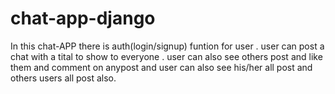 # chat-app-django
In this chat-APP there is auth(login/signup)  funtion for user .
user can post a chat with a tital to show to everyone .
user can also see others post and like them and comment on anypost and user can also see his/her all post and others users all post also.
